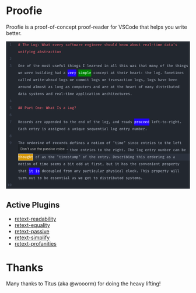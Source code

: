 # Proofie

Proofie is a proof-of-concept proof-reader for VSCode that helps you write better.

![Screenshot of Proofie in Action](./assets/log.png)

## Active Plugins

- [retext-readability](https://github.com/retextjs/retext-readability)
- [retext-equality](https://github.com/retextjs/retext-equality)
- [retext-passive](https://github.com/retextjs/retext-passive)
- [retext-simplify](https://github.com/retextjs/retext-simplify)
- [retext-profanities](https://github.com/retextjs/retext-profanities)

# Thanks

Many thanks to Titus (aka @wooorm) for doing the heavy lifting!
